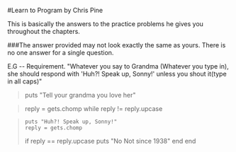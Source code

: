 #Learn to Program by Chris Pine

This is basically the answers to the practice problems he gives you throughout the chapters. 

###The answer provided may not look exactly the same as yours. There is no one answer for a single question. 

E.G -- Requirement. "Whatever you say to Grandma (Whatever you type in), she should respond with 'Huh?! Speak up, Sonny!' unless you shout it(type in all caps)"

> puts "Tell your grandma you love her"
 
>reply = gets.chomp
> while reply != reply.upcase

>     puts "Huh?! Speak up, Sonny!"
>     reply = gets.chomp
>   if reply == reply.upcase
>     puts "No Not since 1938"
>   end
> end




